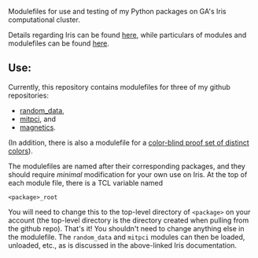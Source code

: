 Modulefiles for use and testing of my Python packages
on GA's Iris computational cluster.

Details regarding Iris can be found
[here](https://diii-d.gat.com/diii-d/Iris), while
particulars of modules and modulefiles can be found
[here](https://diii-d.gat.com/diii-d/Iris#Environment_modules).

Use:
----
Currently, this repository contains modulefiles for
three of my github repositories:

* [random_data](https://github.com/emd/random_data),
* [mitpci](https://github.com/emd/mitpci), and
* [magnetics](https://github.com/emd/magnetics).

(In addition, there is also a modulefile for a
[color-blind proof set of distinct colors](https://personal.sron.nl/~pault/)).

The modulefiles are named after their corresponding packages, and
they should require *minimal* modification for your own use on Iris.
At the top of each module file, there is a TCL variable named

    <package>_root

You will need to change this to the top-level directory of
`<package>` on your account (the top-level directory is the
directory created when pulling from the github repo).
That's it! You shouldn't need to change anything else in
the modulefile. The `random_data` and `mitpci` modules can
then be loaded, unloaded, etc., as is discussed in the
above-linked Iris documentation.
